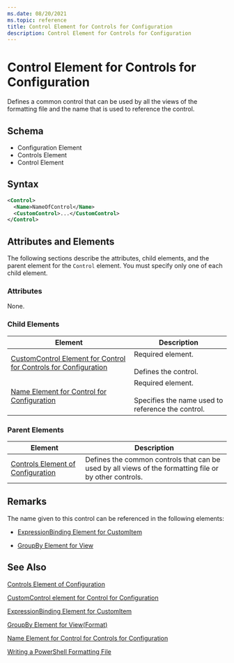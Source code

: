 ```yaml
---
ms.date: 08/20/2021
ms.topic: reference
title: Control Element for Controls for Configuration
description: Control Element for Controls for Configuration
---
```

# Control Element for Controls for Configuration

Defines a common control that can be used by all the views of the formatting file and the name that
is used to reference the control.

## Schema

- Configuration Element
- Controls Element
- Control Element

## Syntax

```xml
<Control>
  <Name>NameOfControl</Name>
  <CustomControl>...</CustomControl>
</Control>
```

## Attributes and Elements

The following sections describe the attributes, child elements, and the parent element for the
`Control` element. You must specify only one of each child element.

### Attributes

None.

### Child Elements

|Element|Description|
|-------------|-----------------|
|[CustomControl Element for Control for Controls for Configuration](./customcontrol-element-for-control-for-controls-for-configuration-format.md)|Required element.<br /><br /> Defines the control.|
|[Name Element for Control for Configuration](./name-element-for-control-for-controls-for-configuration-format.md)|Required element.<br /><br /> Specifies the name used to reference the control.|

### Parent Elements

|Element|Description|
|-------------|-----------------|
|[Controls Element of Configuration](./controls-element-for-configuration-format.md)|Defines the common controls that can be used by all views of the formatting file or by other controls.|

## Remarks

The name given to this control can be referenced in the following elements:

- [ExpressionBinding Element for CustomItem](./expressionbinding-element-for-customitem-for-controls-for-configuration-format.md)

- [GroupBy Element for View](./groupby-element-for-view-format.md)

## See Also

[Controls Element of Configuration](./controls-element-for-configuration-format.md)

[CustomControl element for Control for Configuration](./customcontrol-element-for-control-for-controls-for-configuration-format.md)

[ExpressionBinding Element for CustomItem](./expressionbinding-element-for-customitem-for-controls-for-configuration-format.md)

[GroupBy Element for View(Format)](./groupby-element-for-view-format.md)

[Name Element for Control for Controls for Configuration](./name-element-for-control-for-controls-for-configuration-format.md)

[Writing a PowerShell Formatting File](./writing-a-powershell-formatting-file.md)
